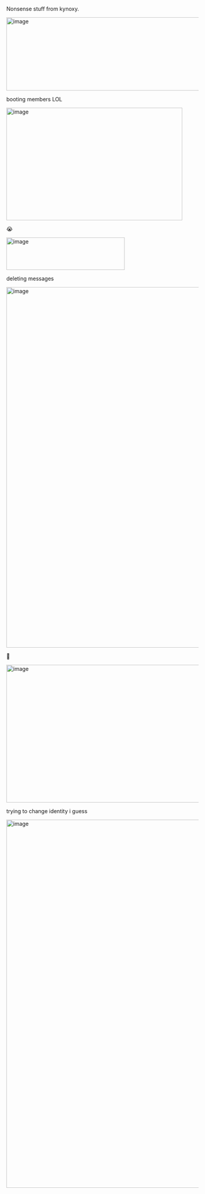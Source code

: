 Nonsense stuff from kynoxy.

<img width="548" height="192" alt="image" src="https://github.com/user-attachments/assets/b7fdd2d0-e8e5-4a9b-98b4-1cb8012a5e27" />

booting members LOL


<img width="461" height="295" alt="image" src="https://github.com/user-attachments/assets/e5e0ac3d-25a7-4cbe-a1ec-046389ac5307" />

:sob:


<img width="310" height="85" alt="image" src="https://github.com/user-attachments/assets/1fcf4a19-2f2a-49d9-859b-189ab9fb4dc4" />

deleting messages


<img width="760" height="945" alt="image" src="https://github.com/user-attachments/assets/4bfde1d8-3e4e-453e-a364-e172087f933b" />

🥀


<img width="737" height="361" alt="image" src="https://github.com/user-attachments/assets/0115c191-923c-4222-be48-ccd202544883" />

trying to change identity i guess



<img width="720" height="965" alt="image" src="https://github.com/user-attachments/assets/17bc990a-d88c-429a-82e3-8637571ab7b8" />
